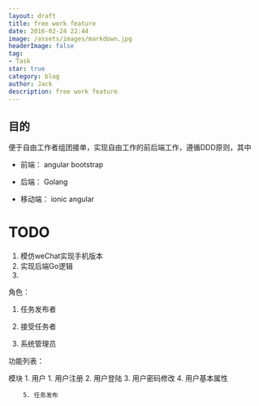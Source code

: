 ```yaml
---
layout: draft
title: free work feature
date: 2016-02-24 22:44
image: /assets/images/markdown.jpg
headerImage: false
tag:
- Task
star: true
category: blog
author: Jack
description: free work feature
---
```


## 目的
便于自由工作者组团接单，实现自由工作的前后端工作，遵循DDD原则，其中
* 前端：
    angular
    bootstrap

* 后端：
    Golang

* 移动端：
    ionic
    angular


# TODO
1. 模仿weChat实现手机版本 
2. 实现后端Go逻辑
3. 


角色：

1. 任务发布者

2. 接受任务者

3. 系统管理员



功能列表：

模块
    1. 用户
        1. 用户注册
        2. 用户登陆
        3. 用户密码修改
        4. 用户基本属性


        5. 任务发布 
